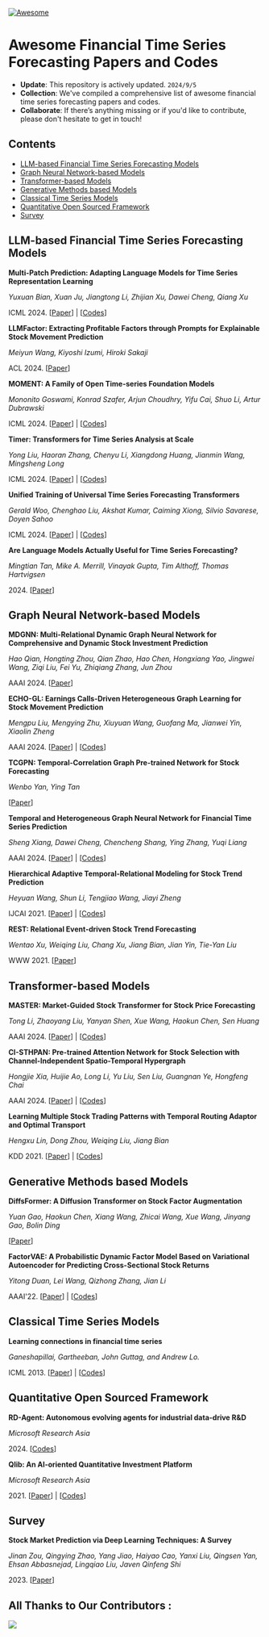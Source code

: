 [![Awesome](https://cdn.rawgit.com/sindresorhus/awesome/d7305f38d29fed78fa85652e3a63e154dd8e8829/media/badge.svg)](https://github.com/TongjiFinLab/awesome-financial-time-series-forecasting) 

# Awesome Financial Time Series Forecasting Papers and Codes


+ **Update**: This repository is actively updated.  `2024/9/5`
+ **Collection**: We've compiled a comprehensive list of awesome financial time series forecasting papers and codes.
+ **Collaborate**: If there’s anything missing or if you'd like to contribute, please don't hesitate to get in touch!

## Contents

+ [LLM-based Financial Time Series Forecasting Models](#LLM-based-Financial-Time-Series-Forecasting-Models)
+ [Graph Neural Network-based Models](#Graph-Neural-Network-based-Models)
+ [Transformer-based Models](#Transformer-based-Models)
+ [Generative Methods based Models](#Generative-Methods-based-Models)
+ [Classical Time Series Models](#Classical-Time-Series-Models)
+ [Quantitative Open Sourced Framework](#Quantitative-Open-Sourced-Framework)
+ [Survey](#Survey)


## LLM-based Financial Time Series Forecasting Models

**Multi-Patch Prediction: Adapting Language Models for Time Series Representation Learning** 

*Yuxuan Bian, Xuan Ju, Jiangtong Li, Zhijian Xu, Dawei Cheng, Qiang Xu* 

ICML 2024. [[Paper](https://openreview.net/forum?id=Rx9GMufByc)] | [[Codes](https://github.com/yxbian23/aLLM4TS)]


**LLMFactor: Extracting Profitable Factors through Prompts for Explainable Stock Movement Prediction**

*Meiyun Wang, Kiyoshi Izumi, Hiroki Sakaji*

ACL 2024. [[Paper](https://aclanthology.org/2024.findings-acl.185.pdf)]


**MOMENT: A Family of Open Time-series Foundation Models**

*Mononito Goswami, Konrad Szafer, Arjun Choudhry, Yifu Cai, Shuo Li, Artur Dubrawski*

ICML 2024. [[Paper](https://arxiv.org/abs/2402.03885)] | [[Codes](https://github.com/moment-timeseries-foundation-model/moment)]


**Timer: Transformers for Time Series Analysis at Scale**

*Yong Liu, Haoran Zhang, Chenyu Li, Xiangdong Huang, Jianmin Wang, Mingsheng Long*

ICML 2024. [[Paper](https://arxiv.org/abs/2402.02368)] | [[Codes](https://github.com/thuml/Large-Time-Series-Model)]

**Unified Training of Universal Time Series Forecasting Transformers**

*Gerald Woo, Chenghao Liu, Akshat Kumar, Caiming Xiong, Silvio Savarese, Doyen Sahoo*

ICML 2024. [[Paper](https://arxiv.org/abs/2402.02592)] | [[Codes](https://github.com/redoules/moirai)]

**Are Language Models Actually Useful for Time Series Forecasting?**

*Mingtian Tan, Mike A. Merrill, Vinayak Gupta, Tim Althoff, Thomas Hartvigsen*

$2024$. [[Paper](https://arxiv.org/abs/2406.16964)]


## Graph Neural Network-based Models

**MDGNN: Multi-Relational Dynamic Graph Neural Network for Comprehensive and Dynamic Stock Investment Prediction**

*Hao Qian, Hongting Zhou, Qian Zhao, Hao Chen, Hongxiang Yao, Jingwei Wang, Ziqi Liu, Fei Yu, Zhiqiang Zhang, Jun Zhou*

AAAI 2024. [[Paper](https://ojs.aaai.org/index.php/AAAI/article/view/29381)]

**ECHO-GL: Earnings Calls-Driven Heterogeneous Graph Learning for Stock Movement Prediction**

*Mengpu Liu, Mengying Zhu, Xiuyuan Wang, Guofang Ma, Jianwei Yin, Xiaolin Zheng*

AAAI 2024. [[Paper](https://ojs.aaai.org/index.php/AAAI/article/view/29305)] | [[Codes](https://github.com/pupu0302/ECHOGL)]

**TCGPN: Temporal-Correlation Graph Pre-trained Network for Stock Forecasting**

*Wenbo Yan, Ying Tan*

[[Paper](https://arxiv.org/abs/2407.18519)]

**Temporal and Heterogeneous Graph Neural Network for Financial Time Series Prediction**

*Sheng Xiang, Dawei Cheng, Chencheng Shang, Ying Zhang, Yuqi Liang*

AAAI 2024. [[Paper](https://arxiv.org/abs/2305.08740)] | [[Codes](https://github.com/finint/THGNN)]

**Hierarchical Adaptive Temporal-Relational Modeling for Stock Trend Prediction**

*Heyuan Wang, Shun Li, Tengjiao Wang, Jiayi Zheng*

IJCAI 2021. [[Paper](https://www.ijcai.org/proceedings/2021/508)] | [[Codes](https://github.com/lixiaojieff/HGTAN)]

**REST: Relational Event-driven Stock Trend Forecasting**

*Wentao Xu, Weiqing Liu, Chang Xu, Jiang Bian, Jian Yin, Tie-Yan Liu*

WWW 2021. [[Paper](https://arxiv.org/abs/2102.07372)]


## Transformer-based Models

**MASTER: Market-Guided Stock Transformer for Stock Price Forecasting**

*Tong Li, Zhaoyang Liu, Yanyan Shen, Xue Wang, Haokun Chen, Sen Huang*

AAAI 2024. [[Paper](https://ojs.aaai.org/index.php/AAAI/article/view/27767)] | [[Codes](https://github.com/SJTU-DMTai/MASTER)]

**CI-STHPAN: Pre-trained Attention Network for Stock Selection with Channel-Independent Spatio-Temporal Hypergraph**

*Hongjie Xia, Huijie Ao, Long Li, Yu Liu, Sen Liu, Guangnan Ye, Hongfeng Chai*

AAAI 2024. [[Paper](https://ojs.aaai.org/index.php/AAAI/article/view/28770)] | [[Codes](https://github.com/Harryx2019/CI-STHPAN)]

**Learning Multiple Stock Trading Patterns with Temporal Routing Adaptor and Optimal Transport**

*Hengxu Lin, Dong Zhou, Weiqing Liu, Jiang Bian*

KDD 2021. [[Paper](https://arxiv.org/abs/2106.12950)] | [[Codes](https://github.com/microsoft/qlib/tree/main/examples/benchmarks/TRA)]



## Generative Methods based Models

**DiffsFormer: A Diffusion Transformer on Stock Factor Augmentation**

*Yuan Gao, Haokun Chen, Xiang Wang, Zhicai Wang, Xue Wang, Jinyang Gao, Bolin Ding*

[[Paper](https://arxiv.org/abs/2402.06656)]

**FactorVAE: A Probabilistic Dynamic Factor Model Based on Variational Autoencoder for Predicting Cross-Sectional Stock Returns**

*Yitong Duan, Lei Wang, Qizhong Zhang, Jian Li*

AAAI'22. [[Paper](https://ojs.aaai.org/index.php/AAAI/article/view/20369)] | [[Codes](https://github.com/harrishe1999/FactorVAE)]


## Classical Time Series Models

**Learning connections in financial time series**

*Ganeshapillai, Gartheeban, John Guttag, and Andrew Lo.*

ICML 2013. [[Paper](http://proceedings.mlr.press/v28/ganeshapillai13.pdf)] | [[Codes]()]


## Quantitative Open Sourced Framework

**RD-Agent: Autonomous evolving agents for industrial data-drive R&D**

*Microsoft Research Asia*

$2024$. [[Codes](https://github.com/microsoft/RD-Agent)]

**Qlib: An AI-oriented Quantitative Investment Platform**

*Microsoft Research Asia*

$2021$. [[Paper](https://arxiv.org/abs/2009.11189)] | [[Codes](https://github.com/microsoft/qlib)]


## Survey

**Stock Market Prediction via Deep Learning Techniques: A Survey**

*Jinan Zou, Qingying Zhao, Yang Jiao, Haiyao Cao, Yanxi Liu, Qingsen Yan, Ehsan Abbasnejad, Lingqiao Liu, Javen Qinfeng Shi*

$2023$. [[Paper](https://arxiv.org/abs/2212.12717)]



## All Thanks to Our Contributors :

<a href="https://github.com/TongjiFinLab/awesome-financial-time-series-forecasting/graphs/contributors">
  <img src="https://contrib.rocks/image?repo=TongjiFinLab/awesome-financial-time-series-forecasting" />
</a>
